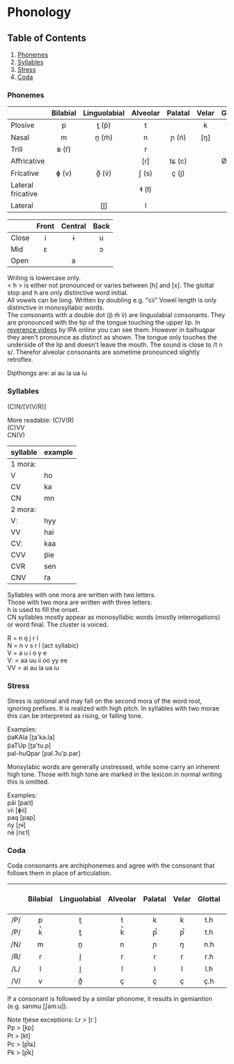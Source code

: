 Phonology
=========

## Table of Contents
1. [Phonemes](#Phonemes)  
2. [Syllables](#Syllables)  
3. [Stress](#Stress)
4. [Coda](#Coda)


<div id='Phonemes'/>

### Phonemes

|                   | Bilabial | Linguolabial | Alveolar | Palatal | Velar | Glottal |
| ----------------- |:--------:|:------------:|:--------:|:-------:|:-----:|:-------:|
| Plosive           | p        | t̼ (p̈)        | t        |         | k     | ʔ  (')  |
| Nasal             | m        | n̼ (m̈)        | n        | ɲ (ń)   | [ŋ]   |         |
| Trill             | ʙ (r̈)    |              | r        |         |       |         |
| Affricative       |          |              | [ɾ]      | tɕ (c)  |       | Ø~h~x   |
| Fricative         | ɸ (v)    | ð̼ (v̈)        | ʃ (s)    | ç (j)   |       |         |
| Lateral fricative |          |              | ɬ (ł)    |         |       |         |
| Lateral           |          | [l̼]          | l        |         |       |         |

|       | Front | Central | Back  |
| ----- |:-----:|:-------:|:-----:|
| Close |   i   |    ɨ    |   u   |
| Mid   |   ɛ   |         |   ɔ   |
| Open  |       |    a    |       |

Writing is lowercase only.  
< h > is either not pronounced or varies between [h] and [x].
The glottal stop and h are only distinctive word initial.  
All vowels can be long. Written by doubling e.g. "cii"
Vowel length is only distinctive in monosyllabic words.  
The consonants with a double dot (p̈ m̈ v̈) are linguolabial consonants.
They are pronounced with the tip of the tongue touching the upper lip. In [reverence videos](http://teaching.ncl.ac.uk/ipa/consonants-extra.html) by IPA online you can see them. However in balhuqpar they aren't pronounce as distinct as shown. The tongue only touches the underside of the lip and doesn't leave the mouth.
The sound is close to /t n s/. Therefor alveolar consonants are sometime pronounced slightly retroflex.  

Dipthongs are: ai au ia ua iu

<div id='Syllables'/>

### Syllables

(C)N/[V(V/R)]

More readable:
(C)V(R)  
(C)VV  
CN(V)  

syllable | example
-------- | -------
1 mora:  |
V	     | ho
CV	     | ka
CN	     | mn
2 mora:  |
Vː	     | hyy
VV	     | hai
CVː	     | kaa
CVV	     | p̈ie
CVR	     | sen
CNV	     | r̈a

Syllables with one mora are written with two letters.  
Those with two mora are written with three letters.  
h is used to fill the onset.  
CN syllables mostly appear as monosyllabic words (mostly interrogations) or word final. The cluster is voiced.

R = n q j r l  
N = n v s r l (act syllabic)  
V = a u i o y e  
Vː = aa uu ii oo yy ee  
VV = ai au ia ua iu


<div id='Stress'/>

### Stress

Stress is optional and may fall on the second mora of the word root, ignoring prefixes.
It is realized with high pitch. In syllables with two morae this can be interpreted as rising, or falling tone.

Examples:  
p̈aKAla     [t̼a'ka.la]  
p̈aTUp      [t̼a'tu.p]  
pal-huQpar [pal.ʔu'p.par]

Monsylabic words are generally unstressed, while some carry an inherent high tone.
Those with high tone are marked in the lexicon in normal writing this is omitted.

Examples:  
pāi [pai˦]  
vii [ɸii]  
paq [pap]  
ńy  [ɲɨ]  
nē  [nɛ˦]


<div id='Coda'/>

### Coda

Coda consonants are archiphonemes and agree with the consonant that follows them in place of articulation.

|     | Bilabial | Linguolabial | Alveolar | Palatal | Velar | Glottal | End of Word |
|:---:|:--------:|:------------:|:--------:|:-------:|:-----:|:-------:|:-----------:|
| /P/ | p        | t̼            | t        | k       | k     | t.h     | p           |
| /P/ | k̚       | t̼            | k̚       | p̚      | p̚    | t.h     | p̚          |
| /N/ | m        | n̼            | n        | ɲ       | ŋ     | n.h     | m~ŋ         |
| /R/ | r        | l̼            | r        | r       | r     | r.h     | ɾ           |
| /L/ | l        | l̼            | l        | l       | l     | l.h     | l           |
| /V/ | v        | ð̼            | ç        | ç       | ç     | ç.h     | ç           |

If a consonant is followed by a similar phonome, it results in gemiantion (e.g. sanmu [ʃamːu]).  

Note these exceptions:
Lr > [rː]  
Pp > [k̚p]  
Pt > [k̚t]  
Pc > [p̚tɕ]  
Pk > [p̚k]  
